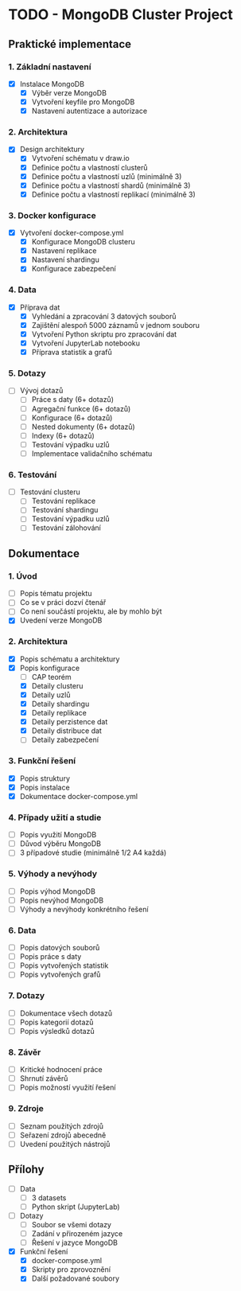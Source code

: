 # TODO - MongoDB Cluster Project

## Praktické implementace

### 1. Základní nastavení
- [x] Instalace MongoDB
  - [x] Výběr verze MongoDB
  - [x] Vytvoření keyfile pro MongoDB
  - [x] Nastavení autentizace a autorizace

### 2. Architektura
- [x] Design architektury
  - [x] Vytvoření schématu v draw.io
  - [x] Definice počtu a vlastností clusterů
  - [x] Definice počtu a vlastností uzlů (minimálně 3)
  - [x] Definice počtu a vlastností shardů (minimálně 3)
  - [x] Definice počtu a vlastností replikací (minimálně 3)

### 3. Docker konfigurace
- [x] Vytvoření docker-compose.yml
  - [x] Konfigurace MongoDB clusteru
  - [x] Nastavení replikace
  - [x] Nastavení shardingu
  - [x] Konfigurace zabezpečení

### 4. Data
- [x] Příprava dat
  - [x] Vyhledání a zpracování 3 datových souborů
  - [x] Zajištění alespoň 5000 záznamů v jednom souboru
  - [x] Vytvoření Python skriptu pro zpracování dat
  - [x] Vytvoření JupyterLab notebooku
  - [x] Příprava statistik a grafů

### 5. Dotazy
- [ ] Vývoj dotazů
  - [ ] Práce s daty (6+ dotazů)
  - [ ] Agregační funkce (6+ dotazů)
  - [ ] Konfigurace (6+ dotazů)
  - [ ] Nested dokumenty (6+ dotazů)
  - [ ] Indexy (6+ dotazů)
  - [ ] Testování výpadku uzlů
  - [ ] Implementace validačního schématu

### 6. Testování
- [ ] Testování clusteru
  - [ ] Testování replikace
  - [ ] Testování shardingu
  - [ ] Testování výpadku uzlů
  - [ ] Testování zálohování

## Dokumentace

### 1. Úvod
- [ ] Popis tématu projektu
- [ ] Co se v práci dozví čtenář
- [ ] Co není součástí projektu, ale by mohlo být
- [x] Uvedení verze MongoDB

### 2. Architektura
- [x] Popis schématu a architektury
- [x] Popis konfigurace
  - [ ] CAP teorém
  - [x] Detaily clusteru
  - [x] Detaily uzlů
  - [x] Detaily shardingu
  - [x] Detaily replikace
  - [x] Detaily perzistence dat
  - [x] Detaily distribuce dat
  - [ ] Detaily zabezpečení

### 3. Funkční řešení
- [x] Popis struktury
- [x] Popis instalace
- [x] Dokumentace docker-compose.yml

### 4. Případy užití a studie
- [ ] Popis využití MongoDB
- [ ] Důvod výběru MongoDB
- [ ] 3 případové studie (minimálně 1/2 A4 každá)

### 5. Výhody a nevýhody
- [ ] Popis výhod MongoDB
- [ ] Popis nevýhod MongoDB
- [ ] Výhody a nevýhody konkrétního řešení

### 6. Data
- [ ] Popis datových souborů
- [ ] Popis práce s daty
- [ ] Popis vytvořených statistik
- [ ] Popis vytvořených grafů

### 7. Dotazy
- [ ] Dokumentace všech dotazů
- [ ] Popis kategorií dotazů
- [ ] Popis výsledků dotazů

### 8. Závěr
- [ ] Kritické hodnocení práce
- [ ] Shrnutí závěrů
- [ ] Popis možností využití řešení

### 9. Zdroje
- [ ] Seznam použitých zdrojů
- [ ] Seřazení zdrojů abecedně
- [ ] Uvedení použitých nástrojů

## Přílohy
- [ ] Data
  - [ ] 3 datasets
  - [ ] Python skript (JupyterLab)
- [ ] Dotazy
  - [ ] Soubor se všemi dotazy
  - [ ] Zadání v přirozeném jazyce
  - [ ] Řešení v jazyce MongoDB
- [x] Funkční řešení
  - [x] docker-compose.yml
  - [x] Skripty pro zprovoznění
  - [x] Další požadované soubory
